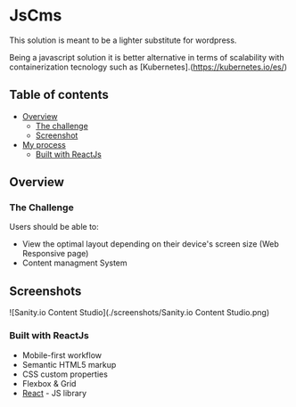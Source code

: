 # JsCms

This solution is meant to be a lighter substitute for wordpress.

Being a javascript solution it is better alternative in terms of scalability with containerization tecnology such as [Kubernetes].(https://kubernetes.io/es/)

## Table of contents

- [Overview](#overview)
  - [The challenge](#the-challenge)
  - [Screenshot](#screenshot)
  <!-- - [Links](#links) -->
- [My process](#my-process)
  - [Built with ReactJs](#built-with-reactjs)
  <!-- - [What I learned](#what-i-learned)
  - [Continued development](#continued-development)
  - [Useful resources](#useful-resources) -->
    <!-- - [Author](#author) -->
    <!-- - [Acknowledgments](#acknowledgments) -->

## Overview

### The Challenge

Users should be able to:

- View the optimal layout depending on their device's screen size (Web Responsive page)
- Content managment System

## Screenshots

![Sanity.io Content Studio](./screenshots/Sanity.io Content Studio.png)

### Built with ReactJs

- Mobile-first workflow
- Semantic HTML5 markup
- CSS custom properties
- Flexbox & Grid
- [React](https://reactjs.org/) - JS library
<!--
- [Next.js](https://nextjs.org/) - React framework
- [Styled Components](https://styled-components.com/) - For styles -->

<!--## Author

 - Website - [Add your name here](https://www.your-site.com) -->
